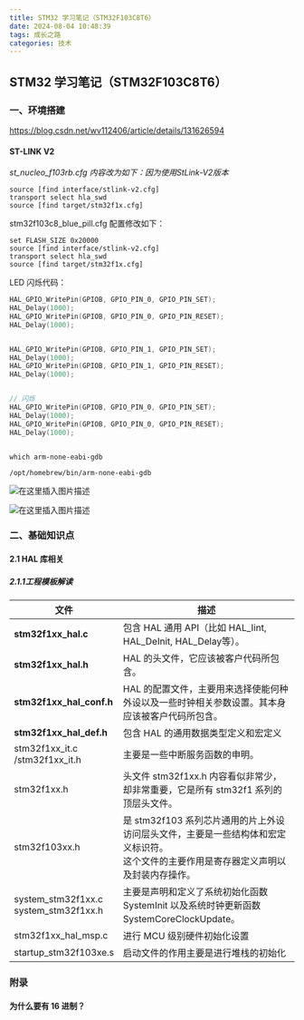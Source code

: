 ```yaml
---
title: STM32 学习笔记（STM32F103C8T6）
date: 2024-08-04 10:48:39
tags: 成长之路
categories: 技术
---
```


## STM32 学习笔记（STM32F103C8T6）

### 一、环境搭建

https://blog.csdn.net/wv112406/article/details/131626594



<!--more-->



#### ST-LINK V2

*st_nucleo_f103rb.cfg 内容改为如下：因为使用StLink-V2版本*

```
source [find interface/stlink-v2.cfg]
transport select hla_swd
source [find target/stm32f1x.cfg]
```



stm32f103c8_blue_pill.cfg 配置修改如下：

```
set FLASH_SIZE 0x20000
source [find interface/stlink-v2.cfg]
transport select hla_swd
source [find target/stm32f1x.cfg]
```



LED 闪烁代码：

```c
HAL_GPIO_WritePin(GPIOB, GPIO_PIN_0, GPIO_PIN_SET);
HAL_Delay(1000);
HAL_GPIO_WritePin(GPIOB, GPIO_PIN_0, GPIO_PIN_RESET);
HAL_Delay(1000);


HAL_GPIO_WritePin(GPIOB, GPIO_PIN_1, GPIO_PIN_SET);
HAL_Delay(1000);
HAL_GPIO_WritePin(GPIOB, GPIO_PIN_1, GPIO_PIN_RESET);
HAL_Delay(1000);


// 闪烁
HAL_GPIO_WritePin(GPIOB, GPIO_PIN_0, GPIO_PIN_SET);
HAL_Delay(1000);
HAL_GPIO_WritePin(GPIOB, GPIO_PIN_0, GPIO_PIN_RESET);
HAL_Delay(1000);



```





```
which arm-none-eabi-gdb

/opt/homebrew/bin/arm-none-eabi-gdb
```



![在这里插入图片描述](http://img.boomclap.cn/uPic/202407/1722354537041naXXqg.jpeg)






![在这里插入图片描述](http://img.boomclap.cn/uPic/202407/1721844659745tDIGxx.jpeg)





### 二、基础知识点

#### 2.1 HAL 库相关

##### 2.1.1工程模板解读

| 文件                                       | 描述                                                         |
| ------------------------------------------ | ------------------------------------------------------------ |
| **stm32f1xx_hal.c**                        | 包含 HAL 通用 API（比如 HAL_Iint, HAL_DeInit, HAL_Delay等）。 |
| **stm32f1xx_hal.h**                        | HAL 的头文件，它应该被客户代码所包含。                       |
| **stm32f1xx_hal_conf.h**                   | HAL 的配置文件，主要用来选择使能何种外设以及一些时钟相关参数设置。其本身应该被客户代码所包含。 |
| **stm32f1xx_hal_def.h**                    | 包含 HAL 的通用数据类型定义和宏定义                          |
| stm32f1xx_it.c<br />/stm32f1xx_it.h        | 主要是一些中断服务函数的申明。                               |
| stm32f1xx.h                                | 头文件 stm32f1xx.h 内容看似非常少，却非常重要，它是所有 stm32f1 系列的顶层头文件。 |
| stm32f103xx.h                              | 是 stm32f103 系列芯片通用的片上外设访问层头文件，主要是一些结构体和宏定义标识符。<br />这个文件的主要作用是寄存器定义声明以及封装内存操作。 |
| system_stm32f1xx.c<br />system_stm32f1xx.h | 主要是声明和定义了系统初始化函数 SystemInit 以及系统时钟更新函数 SystemCoreClockUpdate。 |
| stm32f1xx_hal_msp.c                        | 进行 MCU 级别硬件初始化设置                                  |
| startup_stm32f103xe.s                      | 启动文件的作用主要是进行堆栈的初始化                         |









### 附录

#### 为什么要有 16 进制？











































